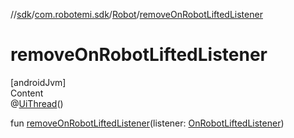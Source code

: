 //[sdk](../../../index.md)/[com.robotemi.sdk](../index.md)/[Robot](index.md)/[removeOnRobotLiftedListener](remove-on-robot-lifted-listener.md)



# removeOnRobotLiftedListener  
[androidJvm]  
Content  
@[UiThread](https://developer.android.com/reference/kotlin/androidx/annotation/UiThread.html)()  
  
fun [removeOnRobotLiftedListener](remove-on-robot-lifted-listener.md)(listener: [OnRobotLiftedListener](../../com.robotemi.sdk.listeners/-on-robot-lifted-listener/index.md))  



